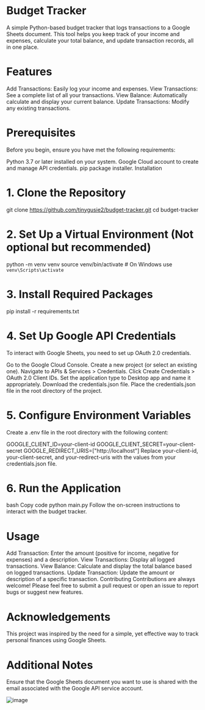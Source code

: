 # Budget Tracker
A simple Python-based budget tracker that logs transactions to a Google Sheets document. This tool helps you keep track of your income and expenses, calculate your total balance, and update transaction records, all in one place.

# Features
Add Transactions: Easily log your income and expenses.
View Transactions: See a complete list of all your transactions.
View Balance: Automatically calculate and display your current balance.
Update Transactions: Modify any existing transactions.


# Prerequisites
Before you begin, ensure you have met the following requirements:

Python 3.7 or later installed on your system.
Google Cloud account to create and manage API credentials.
pip package installer.
Installation

 # 1. Clone the Repository


git clone https://github.com/tinygusie2/budget-tracker.git
cd budget-tracker


# 2. Set Up a Virtual Environment (Not optional but recommended)

python -m venv venv
source venv/bin/activate  # On Windows use `venv\Scripts\activate`


# 3. Install Required Packages
pip install -r requirements.txt


# 4. Set Up Google API Credentials
To interact with Google Sheets, you need to set up OAuth 2.0 credentials.

Go to the Google Cloud Console.
Create a new project (or select an existing one).
Navigate to APIs & Services > Credentials.
Click Create Credentials > OAuth 2.0 Client IDs.
Set the application type to Desktop app and name it appropriately.
Download the credentials.json file.
Place the credentials.json file in the root directory of the project.


# 5. Configure Environment Variables
Create a .env file in the root directory with the following content:



GOOGLE_CLIENT_ID=your-client-id
GOOGLE_CLIENT_SECRET=your-client-secret
GOOGLE_REDIRECT_URIS=["http://localhost"]
Replace your-client-id, your-client-secret, and your-redirect-uris with the values from your credentials.json file.

# 6. Run the Application
bash
Copy code
python main.py
Follow the on-screen instructions to interact with the budget tracker.

# Usage
Add Transaction: Enter the amount (positive for income, negative for expenses) and a description.
View Transactions: Display all logged transactions.
View Balance: Calculate and display the total balance based on logged transactions.
Update Transaction: Update the amount or description of a specific transaction.
Contributing
Contributions are always welcome! Please feel free to submit a pull request or open an issue to report bugs or suggest new features.


# Acknowledgements
This project was inspired by the need for a simple, yet effective way to track personal finances using Google Sheets.

# Additional Notes
Ensure that the Google Sheets document you want to use is shared with the email associated with the Google API service account.



![image](https://github.com/user-attachments/assets/fa81a797-008c-43cc-beb3-4464929bfc45)
